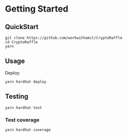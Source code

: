 # Getting Started



## QuickStart

```
git clone https://github.com/workwithamit/CryptoRaffle
cd CryptoRaffle
yarn
```

## Usage

Deploy:
```
yarn hardhat deploy
```

## Testing 
``` 
yarn hardhat test
```

### Test coverage

```
yarn hardhat coverage
```
